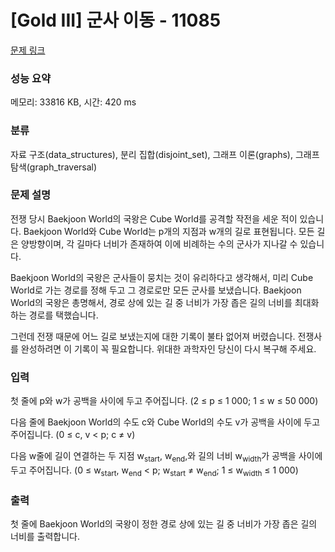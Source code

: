 # [Gold III] 군사 이동 - 11085 

[문제 링크](https://www.acmicpc.net/problem/11085) 

### 성능 요약

메모리: 33816 KB, 시간: 420 ms

### 분류

자료 구조(data_structures), 분리 집합(disjoint_set), 그래프 이론(graphs), 그래프 탐색(graph_traversal)

### 문제 설명

<p>전쟁 당시 Baekjoon World의 국왕은 Cube World를 공격할 작전을 세운 적이 있습니다. Baekjoon World와 Cube World는 p개의 지점과 w개의 길로 표현됩니다. 모든 길은 양방향이며, 각 길마다 너비가 존재하여 이에 비례하는 수의 군사가 지나갈 수 있습니다.</p>

<p>Baekjoon World의 국왕은 군사들이 뭉치는 것이 유리하다고 생각해서, 미리 Cube World로 가는 경로를 정해 두고 그 경로로만 모든 군사를 보냈습니다. Baekjoon World의 국왕은 총명해서, 경로 상에 있는 길 중 너비가 가장 좁은 길의 너비를 최대화하는 경로를 택했습니다.</p>

<p>그런데 전쟁 때문에 어느 길로 보냈는지에 대한 기록이 불타 없어져 버렸습니다. 전쟁사를 완성하려면 이 기록이 꼭 필요합니다. 위대한 과학자인 당신이 다시 복구해 주세요.</p>

### 입력 

 <p>첫 줄에 p와 w가 공백을 사이에 두고 주어집니다. (2 ≤ p ≤ 1 000; 1 ≤ w ≤ 50 000)</p>

<p>다음 줄에 Baekjoon World의 수도 c와 Cube World의 수도 v가 공백을 사이에 두고 주어집니다. (0 ≤ c, v < p; c ≠ v)</p>

<p>다음 w줄에 길이 연결하는 두 지점 w<sub>start</sub>, w<sub>end</sub>,와 길의 너비 w<sub>width</sub>가 공백을 사이에 두고 주어집니다. (0 ≤ w<sub>start</sub>, w<sub>end</sub> < p; w<sub>start</sub> ≠ w<sub>end</sub>; 1 ≤ w<sub>width</sub> ≤ 1 000)</p>

### 출력 

 <p>첫 줄에 Baekjoon World의 국왕이 정한 경로 상에 있는 길 중 너비가 가장 좁은 길의 너비를 출력합니다.</p>

